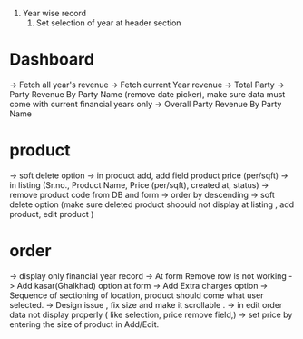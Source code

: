 1. Year wise record
    1. Set selection of year at header section
    
# Dashboard

-> Fetch all year's revenue
-> Fetch current Year revenue 
-> Total Party
-> Party Revenue By Party Name (remove date picker), make sure data must come with current financial years only
-> Overall Party Revenue By Party Name


<!-- # Party
-> At party listing add column (Sr.no. , Party Name, Address , Status,Created At,Action)
-> order by decending
-> check delete is working or not(soft delte) -->

<!-- # Reffral 
-> At listing ad column (Sr.no., Refferal Name, Party Name, Order id, Amount)
-> Advance filter show hide column option.
-> Refferal Name field should selection box like datatable(refferal party selection) 
-> Export add PDF,CSV option
-> Share whatsapp option  -->

# product 
-> soft delete option
-> in product add, add field product price (per/sqft)
-> in listing (Sr.no., Product Name, Price (per/sqft), created at, status)
-> remove product code from DB and form
-> order by descending
-> soft delete option (make sure deleted product shoould not display at listing , add product, edit product )


# order 
-> display only financial year record
-> At form Remove row is not working 
-> Add kasar(Ghalkhad) option at form
-> Add Extra charges option
-> Sequence of sectioning of location, product should come what user selected.
-> Design issue , fix size and make it scrollable .
-> in edit order data not display properly ( like selection, price remove field,)
-> set price by entering the size of product in Add/Edit. 


